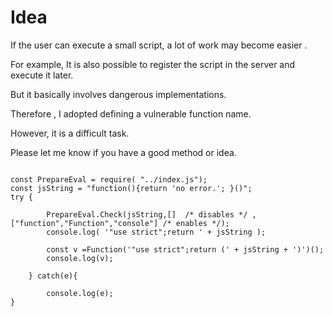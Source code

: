 # Idea

If the user can execute a small script, a lot of work may become easier .

For example, It is also possible to register the script in the server and execute it later.

But it basically involves dangerous implementations.

Therefore , I adopted defining a vulnerable function name.

However, it is a difficult task.

Please let me know if you have a good method or idea.

```

const PrepareEval = require( "../index.js");
const jsString = "function(){return 'no error.'; }()";
try {
    
        PrepareEval.Check(jsString,[]  /* disables */ ,["function","Function","console"] /* enables */);
        console.log( '"use strict";return ' + jsString );
        
        const v =Function('"use strict";return (' + jsString + ')')();
        console.log(v);
    
    } catch(e){
    
        console.log(e);
}

```
